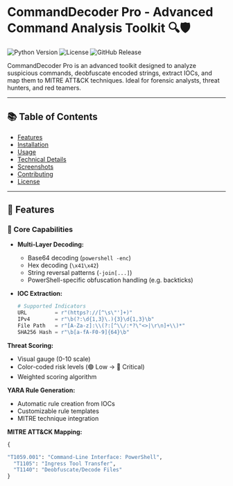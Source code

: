 # CommandDecoder Pro - Advanced Command Analysis Toolkit 🔍🛡️

![Python Version](https://img.shields.io/badge/python-3.8%2B-blue)
![License](https://img.shields.io/badge/license-MIT-green)
![GitHub Release](https://img.shields.io/badge/release-v2.0-orange)

CommandDecoder Pro is an advanced toolkit designed to analyze suspicious commands, deobfuscate encoded strings, extract IOCs, and map them to MITRE ATT&CK techniques. Ideal for forensic analysts, threat hunters, and red teamers.

---

## 📚 Table of Contents

- [Features](#-features)
- [Installation](#-installation)
- [Usage](#-usage)
- [Technical Details](#-technical-details)
- [Screenshots](#-screenshots)
- [Contributing](#-contributing)
- [License](#-license)

---

## 🚀 Features

### 🎯 Core Capabilities

- **Multi-Layer Decoding:**
  - Base64 decoding (`powershell -enc`)
  - Hex decoding (`\x41\x42`)
  - String reversal patterns (`-join[...]`)
  - PowerShell-specific obfuscation handling (e.g. backticks)

- **IOC Extraction:**

  ```python
  # Supported Indicators
  URL         = r"(https?://[^\s\"']+)"
  IPv4        = r"\b(?:\d{1,3}\.){3}\d{1,3}\b"
  File Path   = r"[A-Za-z]:\\(?:[^\\/:*?\"<>|\r\n]+\\)*"
  SHA256 Hash = r"\b[a-fA-F0-9]{64}\b"

**Threat Scoring:**
- Visual gauge (0-10 scale)
- Color-coded risk levels (🟢 Low → 🔴 Critical)
- Weighted scoring algorithm

**YARA Rule Generation:**
- Automatic rule creation from IOCs
- Customizable rule templates
- MITRE technique integration

**MITRE ATT&CK Mapping:**

```python
{

"T1059.001": "Command-Line Interface: PowerShell",
  "T1105": "Ingress Tool Transfer",
  "T1140": "Deobfuscate/Decode Files"
}

